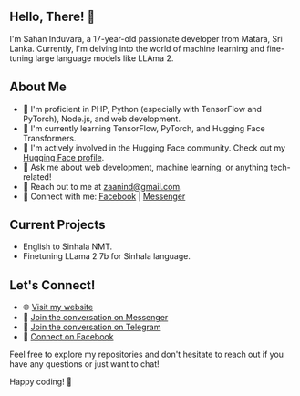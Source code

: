 ## Hello, There! 👋

I'm Sahan Induvara, a 17-year-old passionate developer from Matara, Sri Lanka. Currently, I'm delving into the world of machine learning and fine-tuning large language models like LLAma 2.

## About Me

- 🔭 I'm proficient in PHP, Python (especially with TensorFlow and PyTorch), Node.js, and web development.
- 🌱 I'm currently learning TensorFlow, PyTorch, and Hugging Face Transformers.
- 🚀 I'm actively involved in the Hugging Face community. Check out my [Hugging Face profile](https://hf.co/zaanind).
- 💬 Ask me about web development, machine learning, or anything tech-related!
- 📧 Reach out to me at [zaanind@gmail.com](mailto:zaanind@gmail.com).
- 🎯 Connect with me: [Facebook](https://fb.com/zaanind) | [Messenger](https://m.me/zaanind)


## Current Projects
- English to Sinhala NMT.
- Finetuning LLama 2 7b for Sinhala language.

## Let's Connect!

- 🌐 [Visit my website](https://zaanind.fanclub.rocks/)
- 🤖 [Join the conversation on Messenger](https://m.me/zaanind)
-  🤖 [Join the conversation on Telegram](https://t.me/zaanind)
- 📱 [Connect on Facebook](https://fb.com/zaanind)

Feel free to explore my repositories and don't hesitate to reach out if you have any questions or just want to chat!

Happy coding! 🚀
